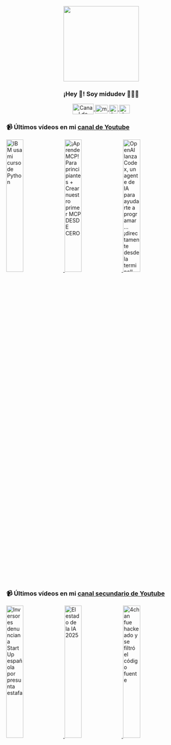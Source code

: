 <p align="center" width="300">
   <img align="center" width="200" src="https://user-images.githubusercontent.com/1561955/106762302-fda9de00-6635-11eb-99be-3ef744e60c0e.png" />
   <h3 align="center">¡Hey 👋! Soy midudev 👨🏻‍💻</h3>
</p>

<p align="center">
   <a href="https://twitch.tv/midudev" target="blank">
    <img align="center" src="https://upload.wikimedia.org/wikipedia/commons/c/ce/Twitch_logo_2019.svg" alt="Canal de Twitch de midudev" height="28px" width="56px" />
  </a>
  <span style="width: 8px;"> </span>
   <a href="https://youtube.com/midudev" target="blank">
    <img align="center" src="https://upload.wikimedia.org/wikipedia/commons/0/09/YouTube_full-color_icon_%282017%29.svg" alt="midudev" height="23px" width="33px" />
  </a>
  <span style="width: 8px;"> </span>
  <a href="https://instagram.com/midu.dev" target="blank">
    <img align="center" src="https://upload.wikimedia.org/wikipedia/commons/e/e7/Instagram_logo_2016.svg" alt="Canal de Instagram de midu.dev" height="23px" width="23px" />
  </a>
  <span style="width: 8px;"> </span>
  <a href="https://twitter.com/midudev" target="blank">
    <img align="center" src="https://upload.wikimedia.org/wikipedia/commons/thumb/6/6f/Logo_of_Twitter.svg/2491px-Logo_of_Twitter.svg.png" alt="Canal de Twitter de midudev" height="23px" width="28px" />
  </a>
</p>

### 📹 Últimos vídeos en mi [canal de Youtube](https://youtube.com/midudev?sub_confirmation=1)

<a href='https://youtu.be/W6PY9Rtrg0g' target='_blank'>
  <img width='30%' src='https://img.youtube.com/vi/W6PY9Rtrg0g/mqdefault.jpg' alt='IBM usa mi curso de Python' />
</a>
<a href='https://youtu.be/wnHczxwukYY' target='_blank'>
  <img width='30%' src='https://img.youtube.com/vi/wnHczxwukYY/mqdefault.jpg' alt='¡Aprende MCP! Para principiantes + Crear nuestro primer MCP DESDE CERO' />
</a>
<a href='https://youtu.be/K-knvsn4FZc' target='_blank'>
  <img width='30%' src='https://img.youtube.com/vi/K-knvsn4FZc/mqdefault.jpg' alt='OpenAI lanza Codex, un agente de IA para ayudarte a programar… ¡directamente desde la terminal!  Le' />
</a>

### 📹 Últimos vídeos en mi [canal secundario de Youtube](https://youtube.com/midulive?sub_confirmation=1)

<a href='https://youtu.be/5fweISWDwvk' target='_blank'>
  <img width='30%' src='https://img.youtube.com/vi/5fweISWDwvk/mqdefault.jpg' alt='Inversores denuncian a StartUp española por presunta estafa' />
</a>
<a href='https://youtu.be/FSelq5VnLro' target='_blank'>
  <img width='30%' src='https://img.youtube.com/vi/FSelq5VnLro/mqdefault.jpg' alt='El estado de la IA 2025' />
</a>
<a href='https://youtu.be/7Eyl95CgheM' target='_blank'>
  <img width='30%' src='https://img.youtube.com/vi/7Eyl95CgheM/mqdefault.jpg' alt='4chan fue hackeado y se filtró el código fuente' />
</a>